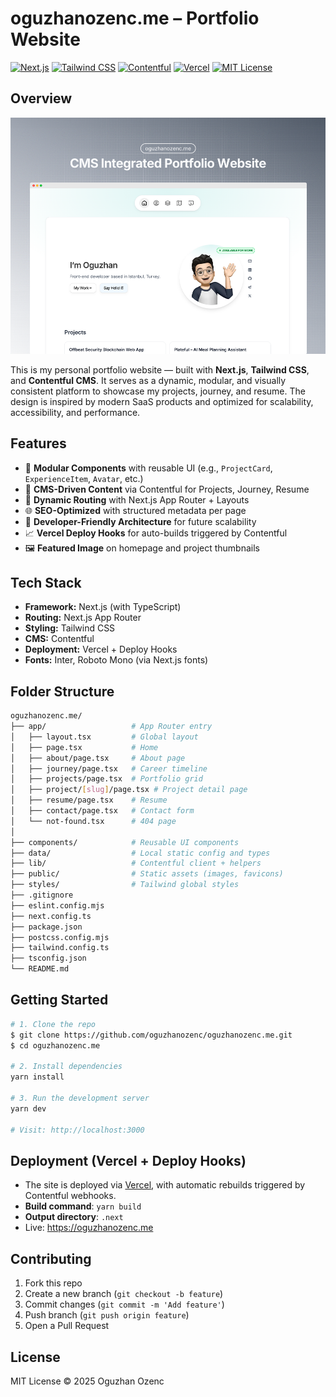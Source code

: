 # oguzhanozenc.me – Portfolio Website

[![Next.js](https://img.shields.io/badge/Next.js-14-black?logo=next.js)](https://nextjs.org/)
[![Tailwind CSS](https://img.shields.io/badge/TailwindCSS-2E3440?logo=tailwindcss)](https://tailwindcss.com/)
[![Contentful](https://img.shields.io/badge/Contentful-CMS-blue?logo=contentful)](https://www.contentful.com/)
[![Vercel](https://img.shields.io/badge/Deployed%20on-Vercel-black?logo=vercel)](https://vercel.com/)
[![MIT License](https://img.shields.io/badge/License-MIT-yellow.svg)](LICENSE)

## Overview

<a href="https://oguzhanozenc.me" target="_blank">
  <img src="/public/featuredimg.png" alt="Portfolio Preview" />
</a>

This is my personal portfolio website — built with **Next.js**, **Tailwind CSS**, and **Contentful CMS**. It serves as a dynamic, modular, and visually consistent platform to showcase my projects, journey, and resume. The design is inspired by modern SaaS products and optimized for scalability, accessibility, and performance.

## Features

- 🧠 **Modular Components** with reusable UI (e.g., `ProjectCard`, `ExperienceItem`, `Avatar`, etc.)
- 📖 **CMS-Driven Content** via Contentful for Projects, Journey, Resume
- 🧾 **Dynamic Routing** with Next.js App Router + Layouts
- 🌐 **SEO-Optimized** with structured metadata per page
- 🧰 **Developer-Friendly Architecture** for future scalability
- 📈 **Vercel Deploy Hooks** for auto-builds triggered by Contentful
- 🖼 **Featured Image** on homepage and project thumbnails

## Tech Stack

- **Framework:** Next.js (with TypeScript)
- **Routing:** Next.js App Router
- **Styling:** Tailwind CSS
- **CMS:** Contentful
- **Deployment:** Vercel + Deploy Hooks
- **Fonts:** Inter, Roboto Mono (via Next.js fonts)

## Folder Structure

```bash
oguzhanozenc.me/
├── app/                   # App Router entry
│   ├── layout.tsx         # Global layout
│   ├── page.tsx           # Home
│   ├── about/page.tsx     # About page
│   ├── journey/page.tsx   # Career timeline
│   ├── projects/page.tsx  # Portfolio grid
│   ├── project/[slug]/page.tsx # Project detail page
│   ├── resume/page.tsx    # Resume
│   ├── contact/page.tsx   # Contact form
│   └── not-found.tsx      # 404 page
│
├── components/            # Reusable UI components
├── data/                  # Local static config and types
├── lib/                   # Contentful client + helpers
├── public/                # Static assets (images, favicons)
├── styles/                # Tailwind global styles
├── .gitignore
├── eslint.config.mjs
├── next.config.ts
├── package.json
├── postcss.config.mjs
├── tailwind.config.ts
├── tsconfig.json
└── README.md
```

## Getting Started

```bash
# 1. Clone the repo
$ git clone https://github.com/oguzhanozenc/oguzhanozenc.me.git
$ cd oguzhanozenc.me

# 2. Install dependencies
yarn install

# 3. Run the development server
yarn dev

# Visit: http://localhost:3000
```

## Deployment (Vercel + Deploy Hooks)

- The site is deployed via [Vercel](https://vercel.com/), with automatic rebuilds triggered by Contentful webhooks.
- **Build command**: `yarn build`
- **Output directory**: `.next`
- Live: https://oguzhanozenc.me

## Contributing

1. Fork this repo
2. Create a new branch (`git checkout -b feature`)
3. Commit changes (`git commit -m 'Add feature'`)
4. Push branch (`git push origin feature`)
5. Open a Pull Request

## License

MIT License © 2025 Oguzhan Ozenc
